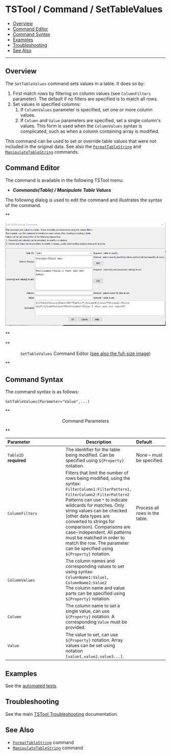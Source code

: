 # TSTool / Command / SetTableValues #

*   [Overview](#overview)
*   [Command Editor](#command-editor)
*   [Command Syntax](#command-syntax)
*   [Examples](#examples)
*   [Troubleshooting](#troubleshooting)
*   [See Also](#see-also)

-------------------------

## Overview ##

The `SetTableValues` command sets values in a table.
It does so by:

1.  First match rows by filtering on column values (see `ColumnFilters` parameter).
    The default if no filters are specified is to match all rows.
2.  Set values in specified columns:
    1.  If `ColumnValues` parameter is specified, set one or more column values.
    2.  If `Column` and `Value` parameters are specified, set a single column's values.
        This form is used when the `ColumnValues` syntax is complicated,
        such as when a column containing array is modified.

This command can be used to set or override table values that were not included in the original data.
See also the [`FormatTableString`](../FormatTableString/FormatTableString.md) and
[`ManipulateTableString`](../ManipulateTableString/ManipulateTableString.md) commands.

## Command Editor ##

The command is available in the following TSTool menu:

*   ***Commands(Table) / Manipulate Table Values***

The following dialog is used to edit the command and illustrates the syntax of the command.

**<p style="text-align: center;">
![SetTableValues](SetTableValues.png)
</p>**

**<p style="text-align: center;">
`SetTableValues` Command Editor (<a href="../SetTableValues.png">see also the full-size image</a>)
</p>**

## Command Syntax ##

The command syntax is as follows:

```text
SetTableValues(Parameter="Value",...)
```
**<p style="text-align: center;">
Command Parameters
</p>**

| **Parameter**&nbsp;&nbsp;&nbsp;&nbsp;&nbsp;&nbsp;&nbsp;&nbsp;&nbsp;&nbsp;&nbsp;&nbsp;&nbsp;&nbsp;&nbsp;&nbsp;&nbsp;&nbsp;&nbsp;&nbsp;&nbsp;&nbsp;&nbsp;&nbsp;&nbsp;&nbsp; | **Description** | **Default**&nbsp;&nbsp;&nbsp;&nbsp;&nbsp;&nbsp;&nbsp;&nbsp;&nbsp;&nbsp; |
| --------------|-----------------|----------------- |
|`TableID`<br>**required**|The identifier for the table being modified.  Can be specified using `${Property}` notation.|None – must be specified.|
|`ColumnFilters`|Filters that limit the number of rows being modified, using the syntax:<br>`FilterColumn1:FilterPattern1, FilterColumn2:FilterPattern2`<br>Patterns can use `*` to indicate wildcards for matches.  Only string values can be checked (other data types are converted to strings for comparison).  Comparisons are case-independent.  All patterns must be matched in order to match the row.  The parameter can be specified using `${Property}` notation.|Process all rows in the table.|
|`ColumnValues`<br>|The column names and corresponding values to set using syntax:<br>`ColumnName1:Value1, ColumnName2:Value2`<br>The column name and value parts can be specified using `${Property}` notation.||
|`Column`<br>|The column name to set a single value, can use `${Property}` notation.  A corresponding `Value` must be provided.||
|`Value`<br>|The value to set, can use `${Property}` notation.  Array values can be set using notation `[value1,value2,value3...]`.||

## Examples ##

See the [automated tests](https://github.com/OpenCDSS/cdss-app-tstool-test/tree/master/test/commands/SetTableValues).

## Troubleshooting ##

See the main [TSTool Troubleshooting](../../troubleshooting/troubleshooting.md) documentation.

## See Also ##

*   [`FormatTableString`](../FormatTableString/FormatTableString.md) command
*   [`ManipulateTableString`](../ManipulateTableString/ManipulateTableString.md) command
